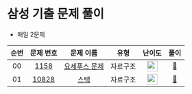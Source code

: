 # 삼성 기출 문제 풀이
- 매일 2문제

| 순번 | 문제 번호 | 문제 이름 | 유형 | 난이도 | 풀이 |   
| :--: | :--: | :--: | :--: | :--: | :--: |   
| 00 | <a href="https://www.acmicpc.net/problem/1158" target="_blank">1158</a> | <a href="https://www.acmicpc.net/problem/1158" target="_blank">요세푸스 문제</a> | 자료구조 | <img height="25px" width="25px" src="https://static.solved.ac/tier_small/6.svg"/> | <a href="./1158">:link:</a> |   
| 01 | <a href="https://www.acmicpc.net/problem/1158" target="_blank">10828</a> | <a href="https://www.acmicpc.net/problem/1158" target="_blank">스택</a> | 자료구조 | <img height="25px" width="25px" src="https://static.solved.ac/tier_small/7.svg"/> | <a href="./10828">:link:</a> |   